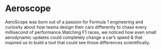 # Aeroscope
AeroScope was born out of a passion for Formula 1 engineering and curiosity about how teams design their cars differently to chase every millisecond of performance.Watching F1 races, we noticed how even small aerodynamic updates could completely change a car’s speed &amp; that inspired us to build a tool that could see those differences scientifically.
